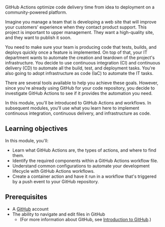 GitHub Actions optimize code delivery time from idea to deployment on a community-powered platform.

Imagine you manage a team that is developing a web site that will improve your customers' experience when they contact product support. This project is important to upper management. They want a high-quality site, and they want to publish it soon. 

You need to make sure your team is producing code that tests, builds, and deploys quickly once a feature is implemented. On top of that, your IT department wants to automate the creation and teardown of the project's infrastructure. You decide to use continuous integration (CI) and continuous delivery (CD) to automate all the build, test, and deployment tasks. You're also going to adopt infrastructure as code (IaC) to automate the IT tasks.

There are several tools available to help you achieve these goals. However, since you're already using GitHub for your code repository, you decide to investigate GitHub Actions to see if it provides the automation you need.

In this module, you'll be introduced to GitHub Actions and workflows. In subsequent modules, you'll use what you learn here to implement continuous integration, continuous delivery, and infrastructure as code.

## Learning objectives

In this module, you'll:

- Learn what GitHub Actions are, the types of actions, and where to find them.
- Identify the required components within a GitHub Actions workflow file.
- Understand common configurations to automate your development lifecycle with GitHub Actions workflows.
- Create a container action and have it run in a workflow that's triggered by a push event to your GitHub repository.

## Prerequisites

- A [GitHub](https://github.com?azure-portal=true) account
- The ability to navigate and edit files in GitHub
  - (For more information about GitHub, see [Introduction to GitHub](https://lab.github.com/githubtraining/introduction-to-github?azure-portal=true).)
